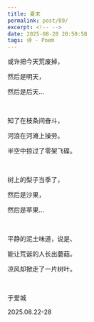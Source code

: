 ```yaml
---
title: 夏末
permalink: post/89/
excerpt: <!-- -->
date: 2025-08-28 20:50:58
tags: 诗 - Poem
---
```


或许把今天荒废掉，

然后是明天，

然后是后天…

<br>

知了在枝条间奋斗，

河浪在河滩上操劳。

半空中掠过了零架飞碟。

<br>

树上的梨子当季了，

然后是沙果，

然后是苹果…

<br>

平静的泥土味道，说是、

能让荒诞的人长出蘑菇。

凉风却掀走了一片树叶。

<br>

于爱城

2025.08.22-28
